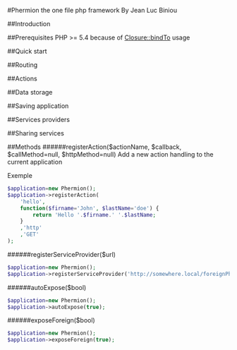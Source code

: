 #Phermion the one file php framework
By Jean Luc Biniou

##Introduction

##Prerequisites
PHP >= 5.4 because of [Closure::bindTo](http://php.net/manual/fr/closure.bindto.php)  usage

##Quick start


##Routing

##Actions

##Data storage

##Saving application

##Services providers

##Sharing services




##Methods
######registerAction($actionName, $callback, $callMethod=null, $httpMethod=null)
Add a new action handling to the current application

Exemple
```php
$application=new Phermion();
$application->registerAction(
	'hello',
	function($firname='John', $lastName='doe') {
		return 'Hello '.$firname.' '.$lastName;
	}
	,'http'
	,'GET'
);
```
######registerServiceProvider($url)
```php
$application=new Phermion();
$application->registerServiceProvider('http://somewhere.local/foreignPhermion.php');
```
######autoExpose($bool)
```php
$application=new Phermion();
$application->autoExpose(true);
```
######exposeForeign($bool)
```php
$application=new Phermion();
$application->exposeForeign(true);
```


